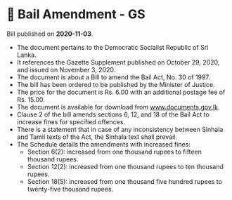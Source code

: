 # 📄  Bail Amendment - GS

Bill published on **2020-11-03**.

- The document pertains to the Democratic Socialist Republic of Sri Lanka.
- It references the Gazette Supplement published on October 29, 2020, and issued on November 3, 2020.
- The document is about a Bill to amend the Bail Act, No. 30 of 1997.
- The bill has been ordered to be published by the Minister of Justice.
- The price for the document is Rs. 6.00 with an additional postage fee of Rs. 15.00.
- The document is available for download from www.documents.gov.lk.
- Clause 2 of the bill amends sections 6, 12, and 18 of the Bail Act to increase fines for specified offences.
- There is a statement that in case of any inconsistency between Sinhala and Tamil texts of the Act, the Sinhala text shall prevail.
- The Schedule details the amendments with increased fines:
  - Section 6(2): increased from one thousand rupees to fifteen thousand rupees.
  - Section 12(2): increased from one thousand rupees to ten thousand rupees.
  - Section 18(5): increased from one thousand five hundred rupees to twenty-five thousand rupees.
